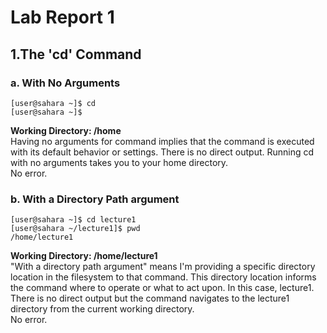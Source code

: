 # Lab Report 1
## 1.The 'cd' Command
### a. With No Arguments
```
[user@sahara ~]$ cd
[user@sahara ~]$ 
```
**Working Directory: /home**  
Having no arguments for command implies that the command is executed with its default behavior or settings.
There is no direct output. Running cd with no arguments takes you to your home directory.   
No error.
### b. With a Directory Path argument
```
[user@sahara ~]$ cd lecture1
[user@sahara ~/lecture1]$ pwd
/home/lecture1
```
**Working Directory: /home/lecture1**  
"With a directory path argument" means I'm providing a specific directory location in the filesystem to that command. This directory location informs the command where to operate or what to act upon. In this case, lecture1.  
There is no direct output but the command navigates to the lecture1 directory from the current working directory.  
No error.
